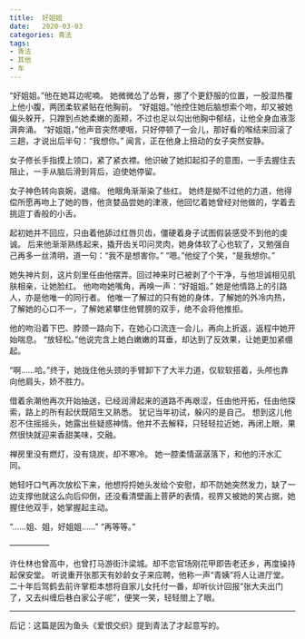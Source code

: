 ```yaml
---
title:	好姐姐
date:	2020-03-03
categories: 青法
tags:
- 青法
- 其他
- 车
---
```


“好姐姐。”他在她耳边呢喃。<!--more-->
她微微怂了怂臀，挪了个更舒服的位置，一股湿热覆上他小腹，两团柔软紧贴在他胸前。
“好姐姐。”他控住她后脑想索个吻，却又被她偏头躲开，只蹭到点她柔嫩的面颊，不过也足以勾出他胸中郁结，让他全身血液澎湃奔涌。
“好姐姐，”他声音突然哽咽，只好停顿了一会儿，那好看的喉结来回滚了三趟，才说出后半句：“我想你。”
闻言，正在他身上扭动的女子突然安静。

女子修长手指摸上领口，紧了紧衣襟。他识破了她扣起扣子的意图，一手去握住去阻止，一手从脑后滑到背后，迫使她停留。

女子神色转向哀婉，退缩。
他眼角渐渐染了些红。
她终是拗不过他的力道，他得偿所愿再吻上了她的唇，他贪婪品尝她的津液，他回忆着她曾经对他做的，学着去挑逗丁香般的小舌。

起初她并不回应，只由着他舔过红唇贝齿，僵硬着身子试图假装感受不到他的虔诚。
后来他渐渐熟练起来，撬开齿关叩问灵肉，她身体软了心也软了，又勉强自己再多一丝清明，道一句：“我不是想害你。”
“嗯。”他绽了个笑，“是我想你。”

她失神片刻，这片刻里任由他摆弄。回过神来时已被剥了个干净，与他坦诚相见肌肤相亲，让她脸红。
他吻吻她嘴角，再唤一声：“好姐姐。”
她是他情路上的引路人，亦是他唯一的同行者。
他唯一了解过的只有她的身体，了解她的外冷内热，了解她的心口不一，了解她紧攀住他臂膀的双手，绝不会将他推拒。

他的吻沿着下巴、脖颈一路向下，在她心口流连一会儿，再向上折返，返程中她开始喘息。
“放轻松。”他说完含上她白嫩嫩的耳垂，却达到了反效果，让她更加紧绷起。

“啊……哈。”终于，她拢住他头颈的手臂卸下了大半力道，仅软软搭着，头颅也靠向他肩头，娇不胜力。

借着余潮他再次开始抽送，已经润滑起来的道路不再艰涩，任由他开拓，任由他探索，路上的所有起伏既陌生又熟悉。
犹记当年初试，躲闪的是自己。
想到这儿他忍不住摇摇头，她露出些疑惑神情。他并不去解释，只轻轻拉近她，再闭上眼，果然很快就迎来香甜美味，交融。

禅房里没有燃灯，没有烧炭，却不寒冷。
她一腔柔情潺潺落下，和他的汗水汇同。

她轻吁口气再次放松下来，他想捋捋她头发给个安慰，却不防她突然发力，缺了一边支撑他就这么向后仰倒，还没看清壁画上菩萨的表情，视界又被她的笑占据，她握住他双手，她掌握起主动。

“……姐、姐，好姐姐……”
“再等等。”

—————

许仕林也曾高中，也曾打马游街汴梁城。却不恋官场刚花甲即告老还乡，再度操持起保安堂。
听说重开张那天有妙龄女子来应聘，他称一声“青姨”将人让进厅堂。
二十年后驾鹤去前许掌柜本想将自家儿女托付一番，却听伙计回报“张大夫出门了，又去纠缠后巷白家公子呢”，便笑一笑，轻轻閤上了眼。

---
后记：这篇是因为鱼头《爱恨交织》提到青法了才起意写的。